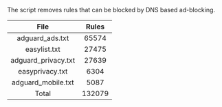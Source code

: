 The script removes rules that can be blocked by DNS based ad-blocking.


| File | Rules |
|:----:|:-----:|
| adguard_ads.txt | 65574 |
| easylist.txt | 27475 |
| adguard_privacy.txt | 27639 |
| easyprivacy.txt | 6304 |
| adguard_mobile.txt | 5087 |
| Total | 132079 |